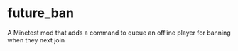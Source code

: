 # future_ban
 A Minetest mod that adds a command to queue an offline player for banning when they next join

